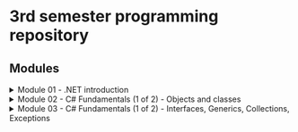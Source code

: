 # 3rd semester programming repository

## Modules 
<details>
<summary>Module 01 - .NET introduction</summary>
  
 - [Hello World](https://github.com/UCN-programming-3-jfk/HelloWorld)  
 - [Command Line Calculator](https://github.com/UCN-programming-3-jfk/CommandLineCalculator)  
 - ⭐ [Challenge exercise: Message Files](https://github.com/UCN-programming-3-jfk/MessageFilesChallenge)  
</details>
<details>
<summary>Module 02 - C# Fundamentals (1 of 2) - Objects and classes</summary>
  
 - [Company Class Exercise](https://github.com/UCN-programming-3-jfk/ClassExercise)  
 - [Adventure game (⭐ including challenge)](https://github.com/UCN-programming-3-jfk/AdventureGame)
</details>
<details>
<summary>Module 03 - C# Fundamentals (1 of 2) - Interfaces, Generics, Collections, Exceptions </summary>
  
 - [IComparable Exercise Starter](https://github.com/UCN-programming-3-jfk/ClassExercise)  
 - [IComparable Exercise Solution](https://github.com/UCN-programming-3-jfk/ClassExerciseSolution)  
 - [RentalService](https://github.com/UCN-programming-3-jfk/RentalService)
 - [Generic Pair/Odd Pair](https://github.com/UCN-programming-3-jfk/GenericPair)
 - [Card game hand class](https://github.com/UCN-programming-3-jfk/CardGameHandClass)
 - [Circular Collection](https://github.com/UCN-programming-3-jfk/CircularCollection)
 - [Exception Handling](https://github.com/UCN-programming-3-jfk/ExceptionHandling)
 - ⭐ [Challenge exercise: Bank Interface](https://github.com/UCN-programming-3-jfk/BankInterfaceExercise)
</details>
